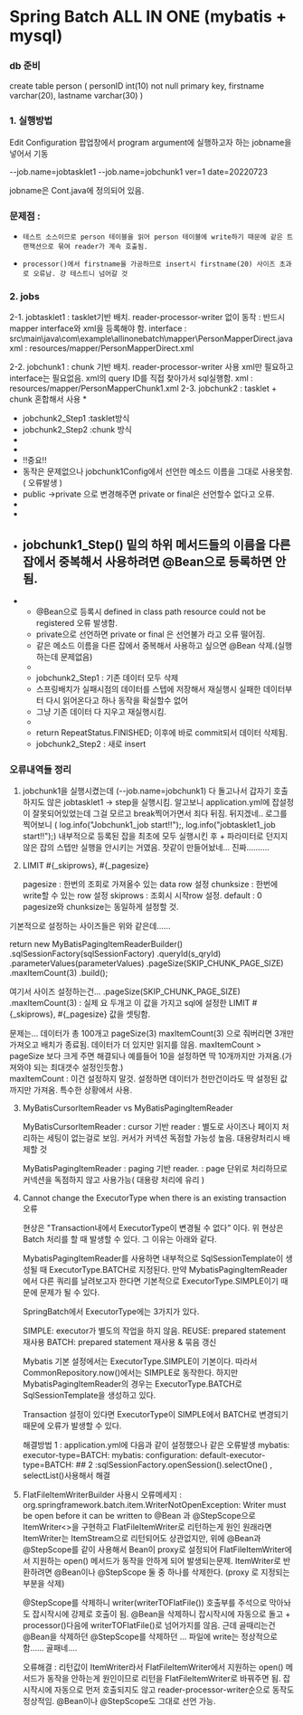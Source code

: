 # Spring Batch ALL IN ONE (mybatis + mysql) 

### db 준비 

create table person (
personID int(10) not null primary key,
firstname varchar(20),
lastname varchar(30)
)
 
    
### 1. 실행방법
Edit Configuration 팝업창에서 program argument에 실행하고자 하는  jobname을 넣어서 기동

--job.name=jobtasklet1
--job.name=jobchunk1 ver=1 date=20220723

jobname은 Cont.java에 정의되어 있음. 

### 문제점 :
*     테스트 소스이므로 person 테이블을 읽어 person 테이블에 write하기 때문에 같은 트랜잭션으로 묶여 reader가 계속 호출됨.
*     processor()에서 firstname을 가공하므로 insert시 firstname(20) 사이즈 초과로 오류남. 걍 테스트니 넘어갈 것

### 2. jobs
2-1. jobtasklet1 : tasklet기반 배치. reader-processor-writer 없이 동작
                 : 반드시 mapper interface와 xml을 등록해야 함. 
                   interface : src\main\java\com\example\allinonebatch\mapper\PersonMapperDirect.java
                   xml : resources/mapper/PersonMapperDirect.xml

2-2. jobchunk1 : chunk 기반 배치. reader-processor-writer 사용
                 xml만 필요하고 interface는 필요없음. xml의 query ID를 직접 찾아가서 sql실행함.
                 xml : resources/mapper/PersonMapperChunk1.xml
2-3. jobchunk2 :  tasklet + chunk 혼합해서 사용
* 
  * jobchunk2_Step1  :tasklet방식
  * jobchunk2_Step2 :chunk 방식
  * 
  * 
  * !!중요!!
  * 동작은 문제없으나 jobchunk1Config에서 선언한 메소드 이름을 그대로 사용못함. ( 오류발생 )
  * public ->private 으로 변경해주면 private or final은 선언할수 없다고 오류.
  * 
  * 
  * ## jobchunk1_Step() 밑의 하위 메서드들의 이름을 다른 잡에서 중복해서 사용하려면 @Bean으로 등록하면 안됨.
* 
  * @Bean으로 등록시 defined in class path resource could not be registered 오류 발생함.
  * private으로 선언하면 private or final 은 선언불가 라고 오류 떨어짐.
  * 같은 메소드 이름을 다른 잡에서 중복해서 사용하고 싶으면 @Bean 삭제.(실행하는데 문제없음)
  * 
  * jobchunk2_Step1 : 기존 데이터 모두 삭제
  * 스프링배치가 실패시점의 데이터를 스텝에 저장해서 재실행시 실패한 데이터부터 다시 읽어온다고 하나 동작을 확실할수 없어
  * 그냥 기존 데이터 다 지우고 재실행시킴.
  * 
  * return RepeatStatus.FINISHED; 이후에 바로 commit되서 데이터 삭제됨.
  * jobchunk2_Step2 : 새로 insert



### 오류내역들 정리
1. jobchunk1을 실행시켰는데 (--job.name=jobchunk1) 다 돌고나서 갑자기 호출하지도 않은 jobtasklet1 -> step을 실행시킴.
   알고보니 application.yml에 잡설정이 잘못되어있었는데 그걸 모르고 break찍어가면서 죄다 뒤짐. 뒤지겠네..
   로그를 찍어보니 ( log.info("Jobchunk1_job start!!");, log.info("jobtasklet1_job start!!");)
   내부적으로 등록된 잡을 최초에 모두 실행시킨 후 +  파라미터로 던지지 않은 잡의 스텝만 실행을 안시키는 거였음.
   잣같이 만들어놨네... 진짜..........

2. LIMIT #{_skiprows}, #{_pagesize}

    pagesize : 한번의 조회로 가져올수 있는 data row 설정
    chunksize : 한번에 write할 수 있는 row 설정
    skiprows : 조회시 시작row 설정. default : 0
    pagesize와 chunksize는 동일하게 설정할 것.

  기본적으로 설정하는 사이즈들은 위와 같은데......

  return new MyBatisPagingItemReaderBuilder<Person>()
  .sqlSessionFactory(sqlSessionFactory)
  .queryId(s_qryId)
  .parameterValues(parameterValues)
  .pageSize(SKIP_CHUNK_PAGE_SIZE)
  .maxItemCount(3)
  .build();


  
여기서 사이즈 설정하는건...
.pageSize(SKIP_CHUNK_PAGE_SIZE)
.maxItemCount(3)
: 실제 요 두개고 이 값을 가지고 sql에 설정한 LIMIT #{_skiprows}, #{_pagesize}
  값을 셋팅함. 

  문제는... 
  데이터가 총 100개고
  pageSize(3)
  maxItemCount(3)
  으로 줘버리면 3개만 가져오고 배치가 종료됨. 데이터가 더 있지만 읽지를 않음.
  maxItemCount > pageSize 보다 크게 주면 해결되나 예를들어 10을 설정하면 딱 10개까지만 가져옴.(가져와야 되는 최대갯수 설정인듯함.)  
  maxItemCount : 이건 설정하지 말것. 설정하면 데이터가 천만건이라도 딱 설정된 값까지만 가져옴. 특수한 상황에서 사용. 

3. MyBatisCursorItemReader vs MyBatisPagingItemReader

   MyBatisCursorItemReader : cursor 기반 reader
   : 별도로 사이즈나 페이지 처리하는 세팅이 없는걸로 보임.
     커서가 커넥션 독점할 가능성 높음. 대용량처리시 배제할 것

   MyBatisPagingItemReader : paging 기반 reader.
   : page 단위로 처리하므로 커넥션을 독점하지 않고 사용가능( 대용량 처리에 유리 )


4. Cannot change the ExecutorType when there is an existing transaction 오류

   현상은 "Transaction내에서 ExecutorType이 변경될 수 없다” 이다.
   위 현상은 Batch 처리를 할 때 발생할 수 있다. 그 이유는 아래와 같다.

   MybatisPagingItemReader를 사용하면 내부적으로 SqlSessionTemplate이 생성될 때 ExecutorType.BATCH로 지정된다.
   만약 MybatisPagingItemReader에서 다른 쿼리를 날려보고자 한다면 기본적으로 ExecutorType.SIMPLE이기 때문에 문제가 될 수 있다.

     SpringBatch에서 ExecutorType에는 3가지가 있다.
    
     SIMPLE: executor가 별도의 작업을 하지 않음.
     REUSE: prepared statement 재사용
     BATCH: prepared statement 재사용 & 묶음 갱신
   
     Mybatis 기본 설정에서는 ExecutorType.SIMPLE이 기본이다. 따라서 CommonRepository.now()에서는 SIMPLE로 동작한다.
     하지만 MybatisPagingItemReader의 경우는 ExecutorType.BATCH로 SqlSessionTemplate을 생성하고 있다.
    
     Transaction 설정이 있다면 ExecutorType이 SIMPLE에서 BATCH로 변경되기 때문에 오류가 발생할 수 있다.
    
     해결방법 1 : application.yml에 다음과 같이 설정했으나 같은 오류발생
                mybatis:
                executor-type=BATCH:
                mybatis:
               configuration:
               default-executor-type=BATCH:
            ## 2 :sqlSessionFactory.openSession().selectOne() , selectList()사용해서 해결

5. FlatFileItemWriterBuilder 사용시 
     오류메세지 : org.springframework.batch.item.WriterNotOpenException: Writer must be open before it can be written to
     @Bean 과 @StepScope으로 ItemWriter<>을 구현하고 FlatFileItemWriter로 리턴하는게 원인
     원래라면 ItemWriter는 ItemStream으로 리턴되어도 상관없지만, 위에 @Bean과 @StepScope를 같이 사용해서 Bean이 proxy로 설정되어 FlatFileItemWriter에서 지원하는 open() 메서드가 
     동작을 안하게 되어 발생되는문제.
     ItemWriter로 반환하려면 @Bean이나 @StepScope 둘 중 하나를 삭제한다. (proxy 로 지정되는 부분을 삭제)

     @StepScope를 삭제하니  writer(writerTOFlatFile()) 호출부를 주석으로 막아놔도 잡시작시에 강제로 호출이 됨.
     @Bean을 삭제하니 잡시작시에 자동으로 돌고 + processor()다음에 writerTOFlatFile()로 넘어가지를 않음.
     근데 골때리는건 @Bean을 삭제하던 @StepScope를 삭제하던 ... 파일에 write는 정상적으로 함......
     골패네....
    
     오류해결 : 리턴값이 ItemWriter라서 FlatFileItemWriter에서 지원하는 open() 메서드가 동작을 안하는게 원인이므로
     리턴을 FlatFileItemWriter로 바꿔주면 됨.
     잡시작시에 자동으로 먼저 호출되지도 않고 reader-processor-writer순으로 동작도 정상적임. @Bean이나 @StepScope도 그대로 선언 가능.